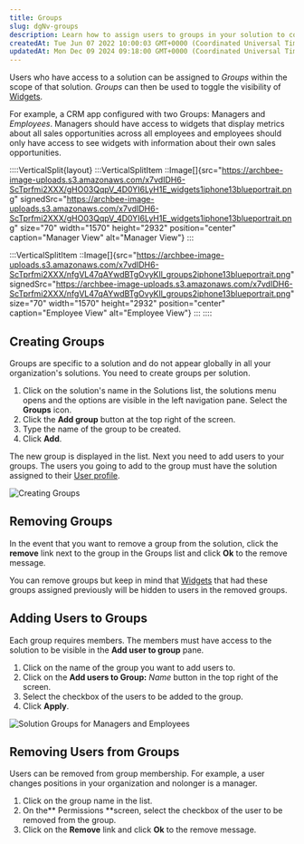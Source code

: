 ```yaml
---
title: Groups
slug: dgNv-groups
description: Learn how to assign users to groups in your solution to control the visibility of widgets and stories. Discover how to create new groups, add or remove users, and ensure that the right content is displayed to the right audience.
createdAt: Tue Jun 07 2022 10:00:03 GMT+0000 (Coordinated Universal Time)
updatedAt: Mon Dec 09 2024 09:18:00 GMT+0000 (Coordinated Universal Time)
---
```


Users who have access to a solution can be assigned to *Groups* within the scope of that solution. *Groups* can then be used to toggle the visibility of [Widgets](./Widgets.md).&#x20;

For example, a CRM app configured with two Groups: Managers and *Employees*. Managers should have access to widgets that display metrics about all sales opportunities across all employees and employees should only have access to see widgets with information about their own sales opportunities.

::::VerticalSplit{layout}
:::VerticalSplitItem
::Image[]{src="https://archbee-image-uploads.s3.amazonaws.com/x7vdIDH6-ScTprfmi2XXX/gHO03QqpV_4D0YI6LyH1E_widgets1iphone13blueportrait.png" signedSrc="https://archbee-image-uploads.s3.amazonaws.com/x7vdIDH6-ScTprfmi2XXX/gHO03QqpV_4D0YI6LyH1E_widgets1iphone13blueportrait.png" size="70" width="1570" height="2932" position="center" caption="Manager View" alt="Manager View"}
:::

:::VerticalSplitItem
::Image[]{src="https://archbee-image-uploads.s3.amazonaws.com/x7vdIDH6-ScTprfmi2XXX/nfgVL47qAYwdBTgOvyKll_groups2iphone13blueportrait.png" signedSrc="https://archbee-image-uploads.s3.amazonaws.com/x7vdIDH6-ScTprfmi2XXX/nfgVL47qAYwdBTgOvyKll_groups2iphone13blueportrait.png" size="70" width="1570" height="2932" position="center" caption="Employee View" alt="Employee View"}
:::
::::

## Creating Groups

Groups are specific to a solution and do not appear globally in all your organization's solutions. You need to create groups per solution.

1. Click on the solution's name in the Solutions list, the solutions menu opens and the options are visible in the left navigation pane. Select the **Groups** icon.
2. Click the **Add group** button at the top right of the screen.
3. Type the name of the group to be created.
4. Click **Add**.

The new group is displayed in the list. Next you need to add users to your groups. The users you going to add to the group must have the solution assigned to their [User profile](./../Users.md).

![Creating Groups](https://archbee-image-uploads.s3.amazonaws.com/x7vdIDH6-ScTprfmi2XXX/Dr50nr29_4G8BCTX9TdfV_jm-groupsl.png "Creating Groups")

## Removing Groups

In the event that you want to remove a group from the solution, click the **remove** link next to the group in the Groups list and click **Ok** to the remove message.&#x20;

You can remove groups but keep in mind that [Widgets](./Widgets.md) that had these groups assigned previously will be hidden to users in the removed groups.

## Adding Users to Groups

Each group requires members. The members must have access to the solution to be visible in the **Add user to group** pane.

1. Click on the name of the group you want to add users to.
2. Click on the **Add users to Group:** *Name* button in the top right of the screen.
3. Select the checkbox of the users to be added to the group.
4. Click **Apply**.

![Solution Groups for Managers and Employees](https://archbee-image-uploads.s3.amazonaws.com/x7vdIDH6-ScTprfmi2XXX/85orZxJjvh49NKyiyS-hG_jm-groupusersl.png "Solution Groups for Managers and Employees")

## Removing Users from Groups

Users can be removed from group membership. For example, a user changes positions in your organization and nolonger is a manager. &#x20;

1. Click on the group name in the list.
2. On the** Permissions **screen, select the checkbox of the user to be removed from the group.
3. Click on the **Remove** link and click **Ok** to the remove message.



